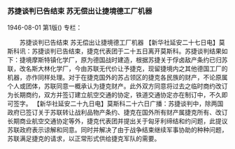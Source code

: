 ### 苏捷谈判已告结束  苏无偿出让捷境德工厂机器

1946-08-01
第1版()
专栏：

　　苏捷谈判已告结束
    苏无偿出让捷境德工厂机器
    【新华社延安二十七日电】莫斯科讯：苏捷谈判已告结束，捷克代表团于二十五日离开莫斯科。苏捷谈判结果如下：捷境摩斯特镇化学厂，原为德国战时建造，根据苏捷关于俘卤敌产条约已归苏联，改名斯大林化学厂，今由苏联无代价让予捷克，现留捷境内之其他德国工厂的机器，亦作同样处理。对于在捷克国外的苏占领区的捷克各民族的财产，不论原属个人或团体，苏联同意一概承认为捷克财产。此外双方同意将过去之临时商约改订为长期商约，双方并签订建立航空交通的协定，铁道交通协定亦在制订中，不久即可签字。
    【新华社延安二十九日电】莫斯科二十六日广播：苏捷谈判中，除两国政府已签订关于苏联转让战利品物产条约、捷克在国外所有财产属捷克所有、改订长期商业航空交通协定等外，捷克代表团并提出关于匈牙利缔结和约问题，此提议苏联政府表示谅解和同意。同时并解决了由于战争结束继续军事协助的种种问题，苏联满足捷克的请求，以正常形式供给捷克军队的需要。
